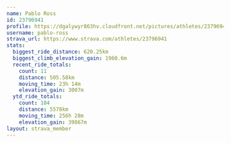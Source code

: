 ```yaml
---
name: Pablo Ross
id: 23796941
profile: https://dgalywyr863hv.cloudfront.net/pictures/athletes/23796941/14615399/1/large.jpg
username: pablo-ross
strava_url: https://www.strava.com/athletes/23796941
stats:
  biggest_ride_distance: 620.25km
  biggest_climb_elevation_gain: 1960.6m
  recent_ride_totals:
    count: 11
    distance: 505.58km
    moving_time: 23h 14m
    elevation_gain: 3007m
  ytd_ride_totals:
    count: 104
    distance: 5578km
    moving_time: 256h 28m
    elevation_gain: 39867m
layout: strava_member
--- 
```

